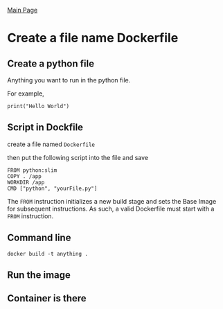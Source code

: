 [Main Page](README.md)

# Create a file name Dockerfile

## Create a python file

Anything you want to run in the python file.

For example,

```
print("Hello World")
```

## Script in Dockfile

create a file named `Dockerfile`

then put the following script into the file and save

```
FROM python:slim
COPY . /app
WORKDIR /app
CMD ["python", "yourFile.py"]
```

The `FROM` instruction initializes a new build stage and sets the Base Image for subsequent instructions. As such, a valid Dockerfile must start with a `FROM` instruction.

## Command line

```
docker build -t anything .
```

## Run the image

## Container is there
